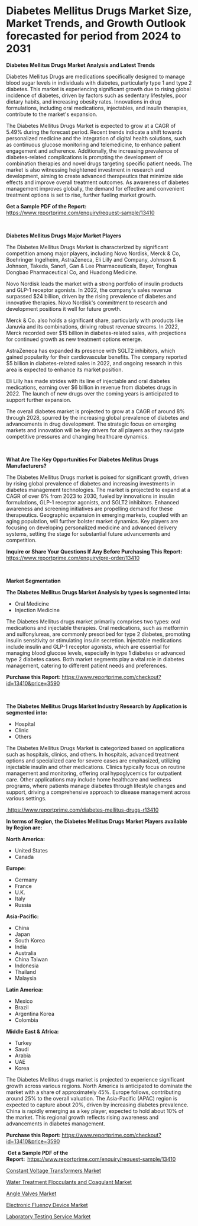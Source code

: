 <p><h1>Diabetes Mellitus Drugs Market Size, Market Trends, and Growth Outlook forecasted for period from 2024 to 2031</h1></p><p><strong>Diabetes Mellitus Drugs Market Analysis and Latest Trends</strong></p>
<p><p>Diabetes Mellitus Drugs are medications specifically designed to manage blood sugar levels in individuals with diabetes, particularly type 1 and type 2 diabetes. This market is experiencing significant growth due to rising global incidence of diabetes, driven by factors such as sedentary lifestyles, poor dietary habits, and increasing obesity rates. Innovations in drug formulations, including oral medications, injectables, and insulin therapies, contribute to the market's expansion. </p><p>The Diabetes Mellitus Drugs Market is expected to grow at a CAGR of 5.49% during the forecast period. Recent trends indicate a shift towards personalized medicine and the integration of digital health solutions, such as continuous glucose monitoring and telemedicine, to enhance patient engagement and adherence. Additionally, the increasing prevalence of diabetes-related complications is prompting the development of combination therapies and novel drugs targeting specific patient needs. The market is also witnessing heightened investment in research and development, aiming to create advanced therapeutics that minimize side effects and improve overall treatment outcomes. As awareness of diabetes management improves globally, the demand for effective and convenient treatment options is set to rise, further fueling market growth.</p></p>
<p><strong>Get a Sample PDF of the Report:&nbsp;</strong> <a href="https://www.reportprime.com/enquiry/request-sample/13410">https://www.reportprime.com/enquiry/request-sample/13410</a></p>
<p>&nbsp;</p>
<p><strong>Diabetes Mellitus Drugs Major Market Players</strong></p>
<p><p>The Diabetes Mellitus Drugs Market is characterized by significant competition among major players, including Novo Nordisk, Merck & Co, Boehringer Ingelheim, AstraZeneca, Eli Lilly and Company, Johnson & Johnson, Takeda, Sanofi, Gan & Lee Pharmaceuticals, Bayer, Tonghua Dongbao Pharmaceutical Co, and Huadong Medicine. </p><p>Novo Nordisk leads the market with a strong portfolio of insulin products and GLP-1 receptor agonists. In 2022, the company's sales revenue surpassed $24 billion, driven by the rising prevalence of diabetes and innovative therapies. Novo Nordisk's commitment to research and development positions it well for future growth.</p><p>Merck & Co. also holds a significant share, particularly with products like Januvia and its combinations, driving robust revenue streams. In 2022, Merck recorded over $15 billion in diabetes-related sales, with projections for continued growth as new treatment options emerge.</p><p>AstraZeneca has expanded its presence with SGLT2 inhibitors, which gained popularity for their cardiovascular benefits. The company reported $5 billion in diabetes-related sales in 2022, and ongoing research in this area is expected to enhance its market position.</p><p>Eli Lilly has made strides with its line of injectable and oral diabetes medications, earning over $6 billion in revenue from diabetes drugs in 2022. The launch of new drugs over the coming years is anticipated to support further expansion.</p><p>The overall diabetes market is projected to grow at a CAGR of around 8% through 2028, spurred by the increasing global prevalence of diabetes and advancements in drug development. The strategic focus on emerging markets and innovation will be key drivers for all players as they navigate competitive pressures and changing healthcare dynamics.</p></p>
<p>&nbsp;</p>
<p><strong>What Are The Key Opportunities For Diabetes Mellitus Drugs Manufacturers?</strong></p>
<p><p>The Diabetes Mellitus Drugs market is poised for significant growth, driven by rising global prevalence of diabetes and increasing investments in diabetes management technologies. The market is projected to expand at a CAGR of over 6% from 2023 to 2030, fueled by innovations in insulin formulations, GLP-1 receptor agonists, and SGLT2 inhibitors. Enhanced awareness and screening initiatives are propelling demand for these therapeutics. Geographic expansion in emerging markets, coupled with an aging population, will further bolster market dynamics. Key players are focusing on developing personalized medicine and advanced delivery systems, setting the stage for substantial future advancements and competition.</p></p>
<p><strong>Inquire or Share Your Questions If Any Before Purchasing This Report:</strong> <a href="https://www.reportprime.com/enquiry/pre-order/13410">https://www.reportprime.com/enquiry/pre-order/13410</a></p>
<p>&nbsp;</p>
<p><strong>Market Segmentation</strong></p>
<p><strong>The Diabetes Mellitus Drugs Market Analysis by types is segmented into:</strong></p>
<p><ul><li>Oral Medicine</li><li>Injection Medicine</li></ul></p>
<p><p>The Diabetes Mellitus drugs market primarily comprises two types: oral medications and injectable therapies. Oral medications, such as metformin and sulfonylureas, are commonly prescribed for type 2 diabetes, promoting insulin sensitivity or stimulating insulin secretion. Injectable medications include insulin and GLP-1 receptor agonists, which are essential for managing blood glucose levels, especially in type 1 diabetes or advanced type 2 diabetes cases. Both market segments play a vital role in diabetes management, catering to different patient needs and preferences.</p></p>
<p><strong>Purchase this Report:&nbsp;</strong><a href="https://www.reportprime.com/checkout?id=13410&price=3590">https://www.reportprime.com/checkout?id=13410&price=3590</a></p>
<p>&nbsp;</p>
<p><strong>The Diabetes Mellitus Drugs Market Industry Research by Application is segmented into:</strong></p>
<p><ul><li>Hospital</li><li>Clinic</li><li>Others</li></ul></p>
<p><p>The Diabetes Mellitus Drugs Market is categorized based on applications such as hospitals, clinics, and others. In hospitals, advanced treatment options and specialized care for severe cases are emphasized, utilizing injectable insulin and other medications. Clinics typically focus on routine management and monitoring, offering oral hypoglycemics for outpatient care. Other applications may include home healthcare and wellness programs, where patients manage diabetes through lifestyle changes and support, driving a comprehensive approach to disease management across various settings.</p></p>
<p><a href="https://www.reportprime.com/diabetes-mellitus-drugs-r13410">&nbsp;https://www.reportprime.com/diabetes-mellitus-drugs-r13410</a></p>
<p><strong>In terms of Region, the Diabetes Mellitus Drugs Market Players available by Region are:</strong></p>
<p>
    <p> <strong> North America: </strong>
        <ul>
            <li>United States</li>
            <li>Canada</li>
        </ul>
        </p> 
    <p> <strong> Europe: </strong>
        <ul>
            <li>Germany</li>
            <li>France</li>
            <li>U.K.</li>
            <li>Italy</li>
            <li>Russia</li>
        </ul>
        </p> 
    <p> <strong> Asia-Pacific: </strong>
        <ul>
            <li>China</li>
            <li>Japan</li>
            <li>South Korea</li>
            <li>India</li>
            <li>Australia</li>
            <li>China Taiwan</li>
            <li>Indonesia</li>
            <li>Thailand</li>
            <li>Malaysia</li>
        </ul>
        </p> 
    <p> <strong> Latin America: </strong>
        <ul>
            <li>Mexico</li>
            <li>Brazil</li>
            <li>Argentina Korea</li>
            <li>Colombia</li>
        </ul>
        </p> 
    <p> <strong> Middle East & Africa: </strong>
        <ul>
            <li>Turkey</li>
            <li>Saudi</li>
            <li>Arabia</li>
            <li>UAE</li>
            <li>Korea</li>
        </ul>
    </p>
    </p>
<p><p>The Diabetes Mellitus drugs market is projected to experience significant growth across various regions. North America is anticipated to dominate the market with a share of approximately 45%. Europe follows, contributing around 25% to the overall valuation. The Asia-Pacific (APAC) region is expected to capture about 20%, driven by increasing diabetes prevalence. China is rapidly emerging as a key player, expected to hold about 10% of the market. This regional growth reflects rising awareness and advancements in diabetes management.</p></p>
<p><strong>Purchase this Report: </strong><a href="https://www.reportprime.com/checkout?id=13410&price=3590">https://www.reportprime.com/checkout?id=13410&price=3590</a></p>
<p>&nbsp;<strong>Get a Sample PDF of the Report:&nbsp;&nbsp;</strong><a href="https://www.reportprime.com/enquiry/request-sample/13410">https://www.reportprime.com/enquiry/request-sample/13410</a></p>
<p><strong></strong></p>
<p><p><a href="https://issuu.com/reportprime-2/docs/constant-voltage-transformers-marke_7d8939f13bf95e">Constant Voltage Transformers Market</a></p><p><a href="https://medium.com/@daveblock12/the-water-treatment-flocculants-and-coagulant-market-has-grown-significantly-as-a-result-of-7c21e2cfb362">Water Treatment Flocculants and Coagulant Market</a></p><p><a href="https://issuu.com/reportprime-2/docs/angle-valves-market-size-2030.pptx_4d394872188e3f">Angle Valves Market</a></p><p><a href="https://www.linkedin.com/pulse/electronic-fluency-device-market-trends-analysis-opportunities-ciszf?trackingId=0ldJPyeBTkCAVnBMea%2Fw%2Fg%3D%3D">Electronic Fluency Device Market</a></p><p><a href="https://www.linkedin.com/pulse/what-current-future-prospects-laboratory-testing-service-mly2f?trackingId=Ro%2F444hbT56%2FsQsCrQxw3w%3D%3D">Laboratory Testing Service Market</a></p></p>
